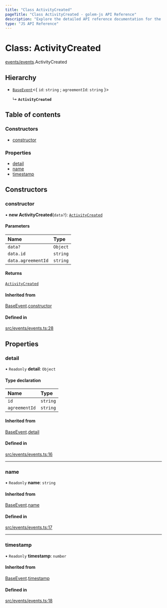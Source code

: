 ```yaml
---
title: "Class ActivityCreated"
pageTitle: "Class ActivityCreated - golem-js API Reference"
description: "Explore the detailed API reference documentation for the Class ActivityCreated within the golem-js SDK for the Golem Network."
type: "JS API Reference"
---
```

# Class: ActivityCreated

[events/events](../modules/events_events).ActivityCreated

## Hierarchy

- [`BaseEvent`](events_events.BaseEvent)\<\{ `id`: `string` ; `agreementId`: `string`  }\>

  ↳ **`ActivityCreated`**

## Table of contents

### Constructors

- [constructor](events_events.ActivityCreated#constructor)

### Properties

- [detail](events_events.ActivityCreated#detail)
- [name](events_events.ActivityCreated#name)
- [timestamp](events_events.ActivityCreated#timestamp)

## Constructors

### constructor

• **new ActivityCreated**(`data?`): [`ActivityCreated`](events_events.ActivityCreated)

#### Parameters

| Name | Type |
| :------ | :------ |
| `data?` | `Object` |
| `data.id` | `string` |
| `data.agreementId` | `string` |

#### Returns

[`ActivityCreated`](events_events.ActivityCreated)

#### Inherited from

[BaseEvent](events_events.BaseEvent).[constructor](events_events.BaseEvent#constructor)

#### Defined in

[src/events/events.ts:28](https://github.com/golemfactory/golem-js/blob/d4f6a75/src/events/events.ts#L28)

## Properties

### detail

• `Readonly` **detail**: `Object`

#### Type declaration

| Name | Type |
| :------ | :------ |
| `id` | `string` |
| `agreementId` | `string` |

#### Inherited from

[BaseEvent](events_events.BaseEvent).[detail](events_events.BaseEvent#detail)

#### Defined in

[src/events/events.ts:16](https://github.com/golemfactory/golem-js/blob/d4f6a75/src/events/events.ts#L16)

___

### name

• `Readonly` **name**: `string`

#### Inherited from

[BaseEvent](events_events.BaseEvent).[name](events_events.BaseEvent#name)

#### Defined in

[src/events/events.ts:17](https://github.com/golemfactory/golem-js/blob/d4f6a75/src/events/events.ts#L17)

___

### timestamp

• `Readonly` **timestamp**: `number`

#### Inherited from

[BaseEvent](events_events.BaseEvent).[timestamp](events_events.BaseEvent#timestamp)

#### Defined in

[src/events/events.ts:18](https://github.com/golemfactory/golem-js/blob/d4f6a75/src/events/events.ts#L18)
